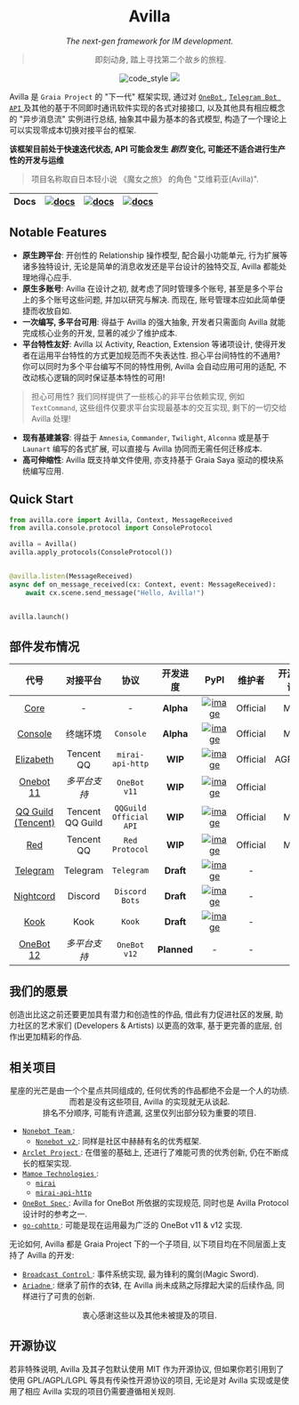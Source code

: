 <div align="center">

# Avilla

_The next-gen framework for IM development._

> 即刻动身, 踏上寻找第二个故乡的旅程.

</div>

<p align="center">
  <img src="https://img.shields.io/badge/code%20style-black-000000.svg" alt="code_style" />
  <img src="https://img.shields.io/badge/%20imports-isort-%231674b1?style=flat&labelColor=ef8336" />

</p>

Avilla 是 `Graia Project` 的 "下一代" 框架实现,
通过对 [ `OneBot` ](https://github.com/botuniverse/onebot), [ `Telegram Bot API` ](https://core.telegram.org/bots) 及其他的基于不同即时通讯软件实现的各式对接接口,
以及其他具有相应概念的 "异步消息流" 实例进行总结, 抽象其中最为基本的各式模型, 构造了一个理论上可以实现零成本切换对接平台的框架.

**该框架目前处于快速迭代状态, API 可能会发生 _剧烈_ 变化, 可能还不适合进行生产性的开发与运维**

> 项目名称取自日本轻小说 《魔女之旅》 的角色 "艾维莉亚(Avilla)".

|Docs|[![docs](https://img.shields.io/badge/docs%20on-readthedocs-black)](https://graia.readthedocs.io/)|[![docs](https://img.shields.io/badge/docs%20on-netlify-informational)](https://graia.netlify.app/)|[![docs](https://img.shields.io/badge/docs%20on-cloudflare-orange)](https://graia.pages.dev/)|
|:-:|:-:|:-:|:-:|

## Notable Features

 - **原生跨平台**: 开创性的 Relationship 操作模型, 配合最小功能单元, 行为扩展等诸多独特设计, 无论是简单的消息收发还是平台设计的独特交互, Avilla 都能处理地得心应手.
 - **原生多账号**: Avilla 在设计之初, 就考虑了同时管理多个账号, 甚至是多个平台上的多个账号这些问题, 并加以研究与解决. 而现在, 账号管理本应如此简单便捷而收放自如.
 - **一次编写, 多平台可用**: 得益于 Avilla 的强大抽象, 开发者只需面向 Avilla 就能完成核心业务的开发, 显著的减少了维护成本.
 - **平台特性友好**: Avilla 以 Activity, Reaction, Extension 等诸项设计, 使得开发者在运用平台特性的方式更加规范而不失表达性. 担心平台间特性的不通用? 你可以同时为多个平台编写不同的特性用例, Avilla 会自动应用可用的适配, 不改动核心逻辑的同时保证基本特性的可用!
  > 担心可用性? 我们同样提供了一些核心的非平台依赖实现, 例如 `TextCommand`, 这些组件仅要求平台实现最基本的交互实现, 剩下的一切交给 Avilla 处理!
 - **现有基建兼容**: 得益于 `Amnesia`, `Commander`, `Twilight`, `Alconna` 或是基于 `Launart` 编写的各式扩展, 可以直接与 Avilla 协同而无需任何迁移成本.
 - **高可伸缩性**: Avilla 既支持单文件使用, 亦支持基于 Graia Saya 驱动的模块系统编写应用.

## Quick Start

```py
from avilla.core import Avilla, Context, MessageReceived
from avilla.console.protocol import ConsoleProtocol

avilla = Avilla()
avilla.apply_protocols(ConsoleProtocol())


@avilla.listen(MessageReceived)
async def on_message_received(cx: Context, event: MessageReceived):
    await cx.scene.send_message("Hello, Avilla!")


avilla.launch()
```

## 部件发布情况

|代号|对接平台|协议|开发进度|PyPI|维护者|开源协议|
|:-:|:-:|:-:|:-:|:-:|:-:|:-:|
|[Core](avilla/core)|-|-|**Alpha**|[![image](https://img.shields.io/pypi/v/avilla-core)](https://pypi.org/project/avilla-core)|Official|MIT|
|[Console](avilla/console)|终端环境|`Console`|**Alpha**|[![image](https://img.shields.io/pypi/v/avilla-console)](https://pypi.org/project/avilla-console)|Official|MIT|
|[Elizabeth](avilla/elizabeth)|Tencent QQ|`mirai-api-http`|**WIP**|[![image](https://img.shields.io/pypi/v/avilla-elizabeth)](https://pypi.org/project/avilla-elizabeth)|Official|AGPLv3|
|[Onebot 11](avilla/onebot/v11)|*多平台支持*|`OneBot v11`|**WIP**|[![image](https://img.shields.io/pypi/v/avilla-onebot-v11)](https://pypi.org/project/avilla-onebot-v11)|Official|-|
|[QQ Guild (Tencent)](avilla/qqguild/tencent)|Tencent QQ Guild|`QQGuild Official API`|**WIP**|[![image](https://img.shields.io/pypi/v/avilla-qqguild)](https://pypi.org/project/avilla-qqguild)|Official|MIT|
|[Red](avilla/red)|Tencent QQ|`Red Protocol`|**WIP**|[![image](https://img.shields.io/pypi/v/avilla-red)](https://pypi.org/project/avilla-red)|Official|MIT|
|[Telegram](avilla/telegram)|Telegram|`Telegram`|**Draft**|[![image](https://img.shields.io/pypi/v/avilla-telegram)](https://pypi.org/project/avilla-telegram)|-|-|
|[Nightcord](avilla/nightcord)|Discord|`Discord Bots`|**Draft**|[![image](https://img.shields.io/pypi/v/avilla-nightcord)](https://pypi.org/project/avilla-nightcord)|-|-|
|[Kook](avilla/kook)|Kook|`Kook`|**Draft**|[![image](https://img.shields.io/pypi/v/avilla-kook)](https://pypi.org/project/avilla-kook)|-|-|
|[OneBot 12](avilla/onebot/v12)|*多平台支持*|`OneBot v12`|**Planned**|-|-|-|

## 我们的愿景

创造出比这之前还要更加具有潜力和创造性的作品, 借此有力促进社区的发展,
助力社区的艺术家们 (Developers & Artists) 以更高的效率, 基于更完善的底层, 创作出更加精彩的作品.

## 相关项目

<div align="center">

星座的光芒是由一个个星点共同组成的, 任何优秀的作品都绝不会是一个人的功绩.  
而若是没有这些项目, Avilla 的实现就无从谈起.  
排名不分顺序, 可能有许遗漏, 这里仅列出部分较为重要的项目.

</div>

  + [ `Nonebot Team` ](https://github.com/nonebot):
    - [ `Nonebot v2` ](https://github.com/nonebot/nonebot2): 同样是社区中赫赫有名的优秀框架.
  + [ `Arclet Project` ](https://github.com/ArcletProject): 在借鉴的基础上, 还进行了难能可贵的优秀创新, 仍在不断成长的框架实现.
  + [ `Mamoe Technologies` ](https://github.com/mamoe):
    - [ `mirai` ](https://github.com/mamoe/mirai)
    - [ `mirai-api-http` ](https://github.com/project-mirai/mirai-api-http)
  + [ `OneBot Spec` ](https://github.com/botuniverse/onebot): Avilla for OneBot 所依据的实现规范, 同时也是 Avilla Protocol 设计时的参考之一.
  + [ `go-cqhttp` ](https://github.com/Mrs4s/go-cqhttp): 可能是现在运用最为广泛的 OneBot v11 & v12 实现.

无论如何, Avilla 都是 Graia Project 下的一个子项目, 以下项目均在不同层面上支持了 Avilla 的开发:
  + [ `Broadcast Control` ](https://github.com/GraiaProject/BroadcastControl): 事件系统实现, 最为锋利的魔剑(Magic Sword).
  + [ `Ariadne` ](https://github.com/GraiaProject/Ariadne): 继承了前作的衣钵, 在 Avilla 尚未成熟之际撑起大梁的后续作品, 同样进行了可贵的创新.

<div align="center">

衷心感谢这些以及其他未被提及的项目.

</div>


## 开源协议

若非特殊说明, Avilla 及其子包默认使用 MIT 作为开源协议, 但如果你若引用到了使用 GPL/AGPL/LGPL 等具有传染性开源协议的项目, 无论是对 Avilla 实现或是使用了相应 Avilla 实现的项目仍需要遵循相关规则.
